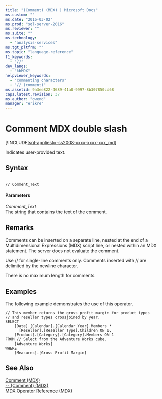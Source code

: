 ```yaml
---
title: "(Comment) (MDX) | Microsoft Docs"
ms.custom: ""
ms.date: "2016-03-02"
ms.prod: "sql-server-2016"
ms.reviewer: ""
ms.suite: ""
ms.technology: 
  - "analysis-services"
ms.tgt_pltfrm: ""
ms.topic: "language-reference"
f1_keywords: 
  - "//"
dev_langs: 
  - "kbMDX"
helpviewer_keywords: 
  - "commenting characters"
  - "// (comment)"
ms.assetid: 9a3ee822-4689-41a8-9997-8b307850cd68
caps.latest.revision: 37
ms.author: "owend"
manager: "erikre"
---
```

# Comment MDX double slash
[!INCLUDE[tsql-appliesto-ss2008-xxxx-xxxx-xxx_md](../database-engine/configure/windows/includes/tsql-appliesto-ss2008-xxxx-xxxx-xxx-md.md)]

  Indicates user-provided text.  
  
## Syntax  
  
```  
  
// Comment_Text   
```  
  
#### Parameters  
 *Comment_Text*  
 The string that contains the text of the comment.  
  
## Remarks  
 Comments can be inserted on a separate line, nested at the end of a Multidimensional Expressions (MDX) script line, or nested within an MDX statement. The server does not evaluate the comment.  
  
 Use // for single-line comments only. Comments inserted with // are delimited by the newline character.  
  
 There is no maximum length for comments.  
  
## Examples  
 The following example demonstrates the use of this operator.  
  
```  
// This member returns the gross profit margin for product types  
// and reseller types crossjoined by year.  
SELECT   
    [Date].[Calendar].[Calendar Year].Members *  
      [Reseller].[Reseller Type].Children ON 0,  
    [Product].[Category].[Category].Members ON 1  
FROM // Select from the Adventure Works cube.  
    [Adventure Works]  
WHERE  
    [Measures].[Gross Profit Margin]  
```  
  
## See Also  
 [Comment &#40;MDX&#41;](../mdx/comment-mdx.md)   
 [-- &#40;Comment&#41; &#40;MDX&#41;](../mdx/comment-mdx-operator-reference.md)   
 [MDX Operator Reference &#40;MDX&#41;](../mdx/mdx-operator-reference-mdx.md)  
  
  